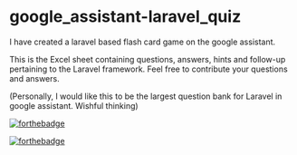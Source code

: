 # google_assistant-laravel_quiz

I have created a laravel based flash card game on the google assistant.

This is the Excel sheet containing questions, answers, hints and follow-up pertaining to the Laravel framework. Feel free to contribute your questions and answers.

(Personally, I would like this to be the largest question bank for Laravel in google assistant. Wishful thinking)

[![forthebadge](https://forthebadge.com/images/badges/for-you.svg)](https://github.com/the-provost)

[![forthebadge](https://forthebadge.com/images/badges/you-didnt-ask-for-this.svg)](https://github.com/the-provost)


